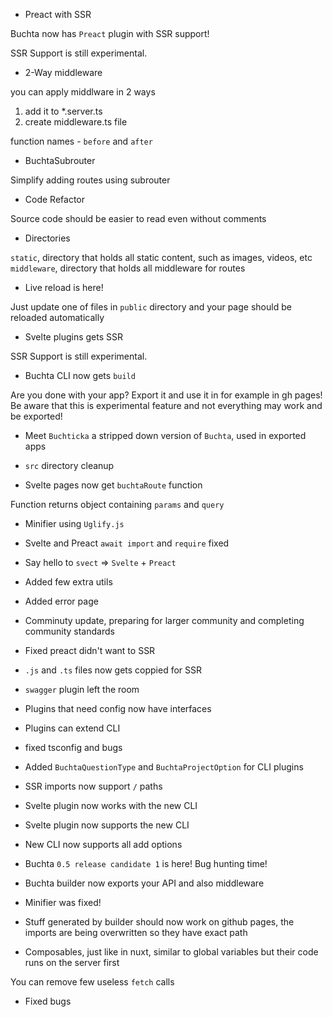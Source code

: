 * Preact with SSR

Buchta now has `Preact` plugin with SSR support!

SSR Support is still experimental.

* 2-Way middleware

you can apply middlware in 2 ways<br>
1. add it to *.server.ts<br>
2. create middleware.ts file<br>

function names - `before` and `after`

* BuchtaSubrouter

Simplify adding routes using subrouter

* Code Refactor

Source code should be easier to read even without comments

* Directories

`static`, directory that holds all static content, such as images, videos, etc <br>
`middleware`, directory that holds all middleware for routes

* Live reload is here!

Just update one of files in `public` directory and your page should be reloaded automatically

* Svelte plugins gets SSR

SSR Support is still experimental.

* Buchta CLI now gets `build`

Are you done with your app? Export it and use it in for example in gh pages! <br>
Be aware that this is experimental feature and not everything may work and be exported!

* Meet `Buchticka` a stripped down version of `Buchta`, used in exported apps

* `src` directory cleanup

* Svelte pages now get `buchtaRoute` function

Function returns object containing `params` and `query`

* Minifier using `Uglify.js`

* Svelte and Preact `await import` and `require` fixed

* Say hello to `svect` => `Svelte` + `Preact`

* Added few extra utils

* Added error page

* Comminuty update, preparing for larger community and completing community standards

* Fixed preact didn't want to SSR

* `.js` and `.ts` files now gets coppied for SSR

* `swagger` plugin left the room

* Plugins that need config now have interfaces

* Plugins can extend CLI

* fixed tsconfig and bugs

* Added `BuchtaQuestionType` and `BuchtaProjectOption` for CLI plugins

* SSR imports now support `/` paths

* Svelte plugin now works with the new CLI

* Svelte plugin now supports the new CLI

* New CLI now supports all add options

* Buchta `0.5 release candidate 1` is here! Bug hunting time!

* Buchta builder now exports your API and also middleware

* Minifier was fixed!

* Stuff generated by builder should now work on github pages, the imports are being overwritten so they have exact path

* Composables, just like in nuxt, similar to global variables but their code runs on the server first

You can remove few useless `fetch` calls

* Fixed bugs